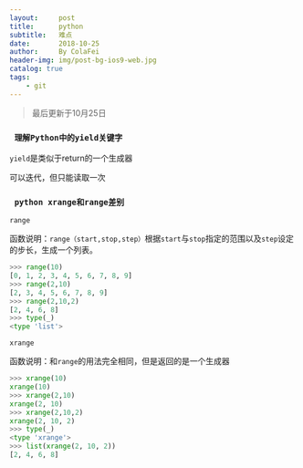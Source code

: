```yaml
---
layout:     post
title:      python
subtitle:   难点
date:       2018-10-25
author:     By ColaFei
header-img: img/post-bg-ios9-web.jpg
catalog: true
tags:
    - git
---
```


>最后更新于10月25日

### ```  理解Python中的yield关键字  ```

``` yield ```是类似于return的一个生成器

可以迭代，但只能读取一次



### ```  python xrange和range差别  ```

``` range ```

函数说明：``` range（start,stop,step） ```根据``` start ```与``` stop ```指定的范围以及``` step ```设定的步长，生成一个列表。

```python
>>> range(10)
[0, 1, 2, 3, 4, 5, 6, 7, 8, 9]
>>> range(2,10)
[2, 3, 4, 5, 6, 7, 8, 9]
>>> range(2,10,2)
[2, 4, 6, 8]
>>> type(_)
<type 'list'>
```

``` xrange ```

函数说明：和``` range ```的用法完全相同，但是返回的是一个生成器

```python
>>> xrange(10)
xrange(10)
>>> xrange(2,10)
xrange(2, 10)
>>> xrange(2,10,2)
xrange(2, 10, 2)
>>> type(_)
<type 'xrange'>
>>> list(xrange(2, 10, 2))
[2, 4, 6, 8] 

```
